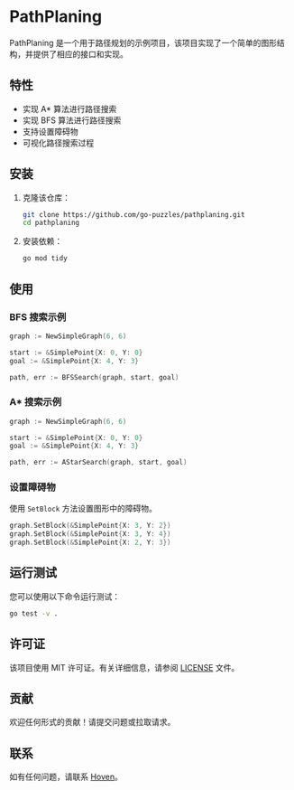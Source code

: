 # PathPlaning
PathPlaning 是一个用于路径规划的示例项目，该项目实现了一个简单的图形结构，并提供了相应的接口和实现。

## 特性
- 实现 A* 算法进行路径搜索
- 实现 BFS 算法进行路径搜索
- 支持设置障碍物
- 可视化路径搜索过程

## 安装

1. 克隆该仓库：
   ```bash
   git clone https://github.com/go-puzzles/pathplaning.git
   cd pathplaning
   ```

2. 安装依赖：
   ```bash
   go mod tidy
   ```

## 使用
### BFS 搜索示例
```go
graph := NewSimpleGraph(6, 6)

start := &SimplePoint{X: 0, Y: 0}
goal := &SimplePoint{X: 4, Y: 3}

path, err := BFSSearch(graph, start, goal)
```

### A* 搜索示例
```go
graph := NewSimpleGraph(6, 6)

start := &SimplePoint{X: 0, Y: 0}
goal := &SimplePoint{X: 4, Y: 3}

path, err := AStarSearch(graph, start, goal)
```

### 设置障碍物
使用 `SetBlock` 方法设置图形中的障碍物。
```go
graph.SetBlock(&SimplePoint{X: 3, Y: 2})
graph.SetBlock(&SimplePoint{X: 3, Y: 4})
graph.SetBlock(&SimplePoint{X: 2, Y: 3})
```

## 运行测试
您可以使用以下命令运行测试：
```bash
go test -v .
```

## 许可证
该项目使用 MIT 许可证。有关详细信息，请参阅 [LICENSE](LICENSE) 文件。

## 贡献
欢迎任何形式的贡献！请提交问题或拉取请求。

## 联系
如有任何问题，请联系 [Hoven](https://hovenyang.best@gmail.com)。
